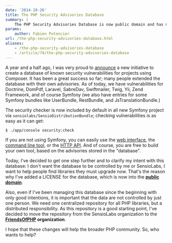 ```yaml
---
date: '2014-10-26'
title: The PHP Security Advisories Database
summary: |
    The PHP Security Advisories Database is now public domain and has moved to a new organization.
params:
    author: Fabien Potencier
url: /the-php-security-advisories-database.html
aliases:
    - /the-php-security-advisories-database
    - /article/74/the-php-security-advisories-database
---
```


A year and a half ago, I was very proud to [announce][1] a new initiative to
create a database of known security vulnerabilities for projects using
Composer. It has been a great success so far; many people extended the database
with their own advisories. As of today, we have vulnerabilities for Doctrine,
DomPdf, Laravel, SabreDav, Swiftmailer, Twig, Yii, Zend Framework, and of
course Symfony (we also have entries for some Symfony bundles like UserBundle,
RestBundle, and JsTranslationBundle.)

The security checker is now included by default in all new Symfony project via
`sensiolabs/SensioDistributionBundle`; checking vulnerabilities is as easy
as it can get:

    $ ./app/console security:check

If you are not using Symfony, you can easily use the [web interface][2], the
[command line tool][3], or the [HTTP API][4]. And of course, you are free to
build your own tool, based on the advisories stored in the "database".

Today, I've decided to get one step further and to clarify my intent with this
database: I don't want the database to be controlled by me or SensioLabs, I
want to help people find libraries they must upgrade now. That's the reason why
I've added a LICENSE for the database, which is now into the **[public domain][5]**.

Also, even if I've been managing this database since the beginning with only
good intentions, it is important that the data are not controlled by just one
person. We need one centralized repository for all PHP libraries, but a
distributed responsibility. As this repository is a good starting point, I've
decided to move the repository from the SensioLabs organization to the
**[FriendsOfPHP][6] organization**.

I hope that these changes will help the broader PHP community. So, who wants to
help?

[1]: http://fabien.potencier.org/article/67/don-t-use-php-libraries-with-known-security-issues
[2]: https://security.sensiolabs.org/check
[3]: https://github.com/sensiolabs/security-checker
[4]: https://security.sensiolabs.org/api
[5]: https://github.com/FriendsOfPHP/security-advisories/blob/master/LICENSE
[6]: https://github.com/FriendsOfPHP/security-advisories



